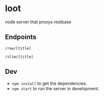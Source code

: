 loot
====

node server that proxys restbase

## Endpoints

`/raw/[title]`

`/slim/[title]`

## Dev

* `npm install` to get the dependencies.
* `npm start` to run the server in development.

